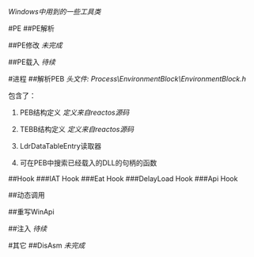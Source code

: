 _Windows中用到的一些工具类_

#PE
##PE解析


##PE修改
_未完成_


##PE载入
_待续_

#进程
##解析PEB
_头文件: Process\EnvironmentBlock\EnvironmentBlock.h_

包含了：
1. PEB结构定义
_定义来自reactos源码_

2. TEBB结构定义
_定义来自reactos源码_

3. LdrDataTableEntry读取器

4. 可在PEB中搜索已经载入的DLL的句柄的函数


##Hook
###IAT Hook
###Eat Hook
###DelayLoad Hook
###Api Hook


##动态调用


##重写WinApi


##注入
_待续_


#其它
##DisAsm
_未完成_
